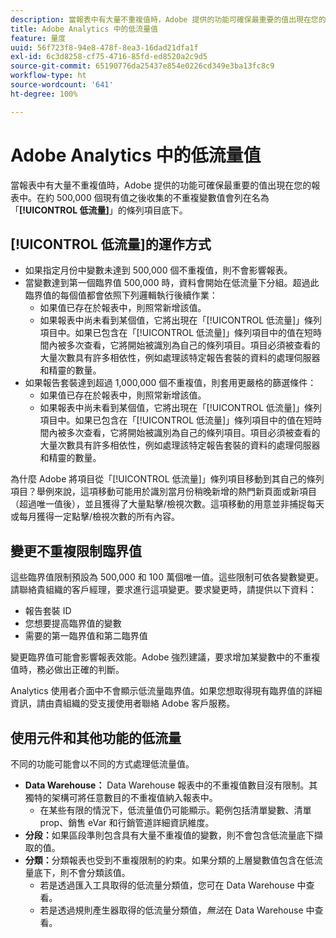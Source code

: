 ```yaml
---
description: 當報表中有大量不重複值時，Adobe 提供的功能可確保最重要的值出現在您的報表中。
title: Adobe Analytics 中的低流量值
feature: 量度
uuid: 56f723f8-94e8-478f-8ea3-16dad21dfa1f
exl-id: 6c3d8258-cf75-4716-85fd-ed8520a2c9d5
source-git-commit: 65190776da25437e854e0226cd349e3ba13fc8c9
workflow-type: ht
source-wordcount: '641'
ht-degree: 100%

---
```


# Adobe Analytics 中的低流量值

當報表中有大量不重複值時，Adobe 提供的功能可確保最重要的值出現在您的報表中。在約 500,000 個現有值之後收集的不重複變數值會列在名為「**[!UICONTROL 低流量]**」的條列項目底下。

## [!UICONTROL 低流量]的運作方式

* 如果指定月份中變數未達到 500,000 個不重複值，則不會影響報表。
* 當變數達到第一個臨界值 500,000 時，資料會開始在低流量下分組。超過此臨界值的每個值都會依照下列邏輯執行後續作業：
   * 如果值已存在於報表中，則照常新增該值。
   * 如果報表中尚未看到某個值，它將出現在「[!UICONTROL 低流量]」條列項目中。如果已包含在「[!UICONTROL 低流量]」條列項目中的值在短時間內被多次查看，它將開始被識別為自己的條列項目。項目必須被查看的大量次數具有許多相依性，例如處理該特定報告套裝的資料的處理伺服器和精靈的數量。
* 如果報告套裝達到超過 1,000,000 個不重複值，則套用更嚴格的篩選條件：
   * 如果值已存在於報表中，則照常新增該值。
   * 如果報表中尚未看到某個值，它將出現在「[!UICONTROL 低流量]」條列項目中。如果已包含在「[!UICONTROL 低流量]」條列項目中的值在短時間內被多次查看，它將開始被識別為自己的條列項目。項目必須被查看的大量次數具有許多相依性，例如處理該特定報告套裝的資料的處理伺服器和精靈的數量。

為什麼 Adobe 將項目從「[!UICONTROL 低流量]」條列項目移動到其自己的條列項目？舉例來說，這項移動可能用於識別當月份稍晚新增的熱門新頁面或新項目（超過唯一值後），並且獲得了大量點擊/檢視次數。這項移動的用意並非捕捉每天或每月獲得一定點擊/檢視次數的所有內容。

## 變更不重複限制臨界值

這些臨界值限制預設為 500,000 和 100 萬個唯一值。這些限制可依各變數變更。請聯絡貴組織的客戶經理，要求進行這項變更。要求變更時，請提供以下資料：

* 報告套裝 ID
* 您想要提高臨界值的變數
* 需要的第一臨界值和第二臨界值

變更臨界值可能會影響報表效能。Adobe 強烈建議，要求增加某變數中的不重複值時，務必做出正確的判斷。

Analytics 使用者介面中不會顯示低流量臨界值。如果您想取得現有臨界值的詳細資訊，請由貴組織的受支援使用者聯絡 Adobe 客戶服務。

## 使用元件和其他功能的低流量

不同的功能可能會以不同的方式處理低流量值。

* **Data Warehouse：** Data Warehouse 報表中的不重複值數目沒有限制。其獨特的架構可將任意數目的不重複值納入報表中。
   * 在某些有限的情況下，低流量值仍可能顯示。範例包括清單變數、清單 prop、銷售 eVar 和行銷管道詳細資訊維度。
* **分段：**&#x200B;如果區段準則包含具有大量不重複值的變數，則不會包含低流量底下擷取的值。
* **分類：**&#x200B;分類報表也受到不重複限制的約束。如果分類的上層變數值包含在低流量底下，則不會分類該值。
   * 若是透過匯入工具取得的低流量分類值，您可在 Data Warehouse 中查看。<!-- AN-115871 -->
   * 若是透過規則產生器取得的低流量分類值，*無法*&#x200B;在 Data Warehouse 中查看。<!-- AN-122872 -->
